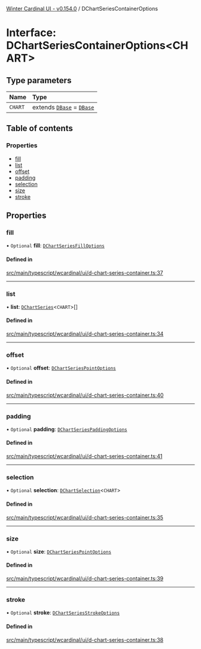 [Winter Cardinal UI - v0.154.0](../index.md) / DChartSeriesContainerOptions

# Interface: DChartSeriesContainerOptions<CHART\>

## Type parameters

| Name | Type |
| :------ | :------ |
| `CHART` | extends [`DBase`](../classes/DBase.md) = [`DBase`](../classes/DBase.md) |

## Table of contents

### Properties

- [fill](DChartSeriesContainerOptions.md#fill)
- [list](DChartSeriesContainerOptions.md#list)
- [offset](DChartSeriesContainerOptions.md#offset)
- [padding](DChartSeriesContainerOptions.md#padding)
- [selection](DChartSeriesContainerOptions.md#selection)
- [size](DChartSeriesContainerOptions.md#size)
- [stroke](DChartSeriesContainerOptions.md#stroke)

## Properties

### fill

• `Optional` **fill**: [`DChartSeriesFillOptions`](DChartSeriesFillOptions.md)

#### Defined in

[src/main/typescript/wcardinal/ui/d-chart-series-container.ts:37](https://github.com/winter-cardinal/winter-cardinal-ui/blob/v0.154.0/src/main/typescript/wcardinal/ui/d-chart-series-container.ts#L37)

___

### list

• **list**: [`DChartSeries`](DChartSeries.md)<`CHART`\>[]

#### Defined in

[src/main/typescript/wcardinal/ui/d-chart-series-container.ts:34](https://github.com/winter-cardinal/winter-cardinal-ui/blob/v0.154.0/src/main/typescript/wcardinal/ui/d-chart-series-container.ts#L34)

___

### offset

• `Optional` **offset**: [`DChartSeriesPointOptions`](DChartSeriesPointOptions.md)

#### Defined in

[src/main/typescript/wcardinal/ui/d-chart-series-container.ts:40](https://github.com/winter-cardinal/winter-cardinal-ui/blob/v0.154.0/src/main/typescript/wcardinal/ui/d-chart-series-container.ts#L40)

___

### padding

• `Optional` **padding**: [`DChartSeriesPaddingOptions`](DChartSeriesPaddingOptions.md)

#### Defined in

[src/main/typescript/wcardinal/ui/d-chart-series-container.ts:41](https://github.com/winter-cardinal/winter-cardinal-ui/blob/v0.154.0/src/main/typescript/wcardinal/ui/d-chart-series-container.ts#L41)

___

### selection

• `Optional` **selection**: [`DChartSelection`](DChartSelection.md)<`CHART`\>

#### Defined in

[src/main/typescript/wcardinal/ui/d-chart-series-container.ts:35](https://github.com/winter-cardinal/winter-cardinal-ui/blob/v0.154.0/src/main/typescript/wcardinal/ui/d-chart-series-container.ts#L35)

___

### size

• `Optional` **size**: [`DChartSeriesPointOptions`](DChartSeriesPointOptions.md)

#### Defined in

[src/main/typescript/wcardinal/ui/d-chart-series-container.ts:39](https://github.com/winter-cardinal/winter-cardinal-ui/blob/v0.154.0/src/main/typescript/wcardinal/ui/d-chart-series-container.ts#L39)

___

### stroke

• `Optional` **stroke**: [`DChartSeriesStrokeOptions`](DChartSeriesStrokeOptions.md)

#### Defined in

[src/main/typescript/wcardinal/ui/d-chart-series-container.ts:38](https://github.com/winter-cardinal/winter-cardinal-ui/blob/v0.154.0/src/main/typescript/wcardinal/ui/d-chart-series-container.ts#L38)
